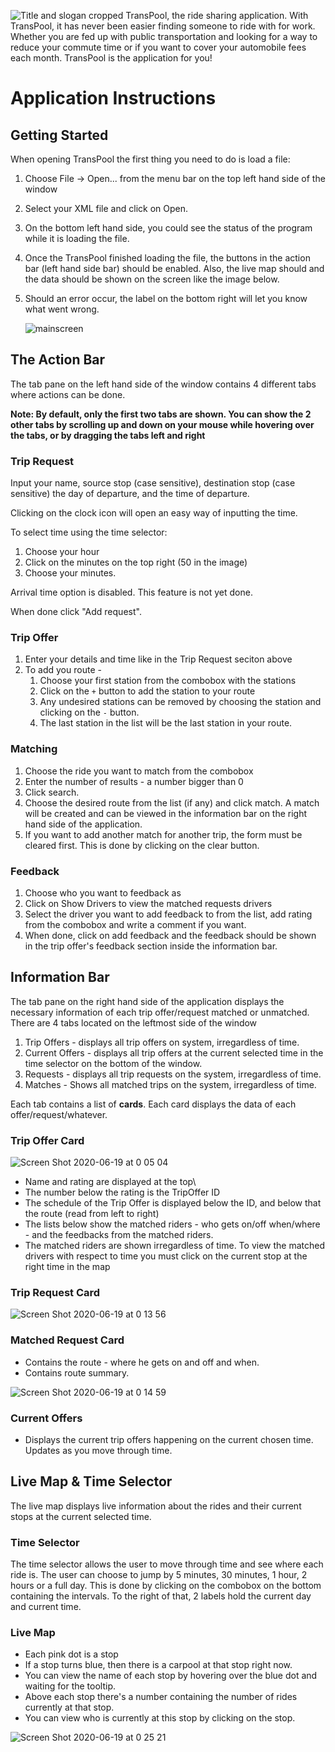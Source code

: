 ![Title and slogan cropped](https://user-images.githubusercontent.com/53123142/81192618-24fa4e80-8fc3-11ea-9d8e-809b7ee11ac5.png)
TransPool, the ride sharing application. With TransPool, it has never been easier finding someone to ride with for work. Whether you are fed up with public transportation and looking for a way to reduce your commute time or if you want to cover your automobile fees each month. TransPool is the application for you!


# Application Instructions

## Getting Started

When opening TransPool the first thing you need to do is load a file:

1. Choose File -> Open... from the menu bar on the top left hand side of the window

2. Select your XML file and click on Open.

3. On the bottom left hand side, you could see the status of the program while it is loading the file.

4. Once the TransPool finished loading the file, the buttons in the  action bar (left hand side bar) should be enabled. Also, the live map should and the data should be shown on the screen like the image below.

5. Should an error occur, the label on the bottom right will let you know what went wrong.

    ![mainscreen](https://user-images.githubusercontent.com/53123142/85154627-5c197c00-b260-11ea-9f02-d0c4a69befe0.png)


## The Action Bar

The tab pane on the left hand side of the window contains 4 different tabs where actions can be done.

**Note: By default, only the first two tabs are shown. You can show the 2 other tabs by scrolling up and down on your mouse while hovering over the tabs, or by dragging the tabs left and right**

### Trip Request

Input your name, source stop (case sensitive), destination stop (case sensitive) the day of departure, and the time of departure.

Clicking on the clock icon will open an easy way of inputting the time.

To select time using the time selector:

1. Choose your hour
2. Click on the minutes on the top right (50 in the image)
3. Choose your minutes.

Arrival time option is disabled. This feature is not yet done.

When done click "Add request".



### Trip Offer

1. Enter your details and time like in the Trip Request seciton above
2. To add you route -
   1. Choose your first station from the combobox with the stations
   2. Click on the `+` button to add the station to your route
   3. Any undesired stations can be removed by choosing the station and clicking on the `-` button.
   4. The last station in the list will be the last station in your route.



### Matching

1. Choose the ride you want to match from the combobox
2. Enter the number of results - a number bigger than 0
3. Click search.
4. Choose the desired route from the list (if any) and click match. A match will be created and can be viewed in the information bar on the right hand side of the application.
5. If you want to add another match for another trip, the form must be cleared first. This is done by clicking on the clear button.



### Feedback

1. Choose who you want to feedback as
2. Click on Show Drivers to view the matched requests drivers
3. Select the driver you want to add feedback to from the list, add rating from the combobox and write a comment if you want.
4. When done, click on add feedback and the feedback should be shown in the trip offer's feedback section inside the information bar.



## Information Bar

The tab pane on the right hand side of the application displays the necessary information of each trip offer/request matched or unmatched. There are 4 tabs located on the leftmost side of the window



1. Trip Offers - displays all trip offers on system, irregardless of time.
2. Current Offers - displays all trip offers at the current selected time in the time selector on the bottom of the window.
3. Requests - displays all trip requests on the system, irregardless of time.
4. Matches - Shows all matched trips on the system, irregardless of time.

Each tab contains a list of **cards**. Each card displays the data of each offer/request/whatever.



### Trip Offer Card

![Screen Shot 2020-06-19 at 0 05 04](https://user-images.githubusercontent.com/53123142/85154731-7e12fe80-b260-11ea-92e9-5fdcd57ee9e5.png)

- Name and rating are displayed at the top\
- The number below the rating is the TripOffer ID
- The schedule of the Trip Offer is displayed below the ID, and below that the route (read from left to right)
- The lists below show the matched riders - who gets on/off when/where - and the feedbacks from the matched riders.
- The matched riders are shown irregardless of time. To view the matched drivers with respect to time you must click on the current stop at the right time in the map



### Trip Request Card

![Screen Shot 2020-06-19 at 0 13 56](https://user-images.githubusercontent.com/53123142/85154767-8bc88400-b260-11ea-8e9b-1c3c8733daae.png)


### Matched Request Card

- Contains the route - where he gets on and off and when.
- Contains route summary.

![Screen Shot 2020-06-19 at 0 14 59](https://user-images.githubusercontent.com/53123142/85154817-a1d64480-b260-11ea-8924-ab37b67b2ae9.png)


### Current Offers

- Displays the current trip offers happening on the current chosen time. Updates as you move through time.



## Live Map & Time Selector

The live map displays live information about the rides and their current stops at the current selected time. 

### Time Selector

The time selector allows the user to move through time and see where each ride is. The user can choose to jump by 5 minutes, 30 minutes, 1 hour, 2 hours or a full day. This is done by clicking on the combobox on the bottom containing the intervals. To the right of that, 2 labels hold the current day and current time.



### Live Map

- Each pink dot is a stop
- If a stop turns blue, then there is a carpool at that stop right now.
- You can view the name of each stop by hovering over the blue dot and waiting for the tooltip.
- Above each stop there's a number containing the number of rides currently at that stop.
- You can view who is currently at this stop by clicking on the stop.

![Screen Shot 2020-06-19 at 0 25 21](https://user-images.githubusercontent.com/53123142/85154880-b61a4180-b260-11ea-8ae4-be14d484ca03.png)

